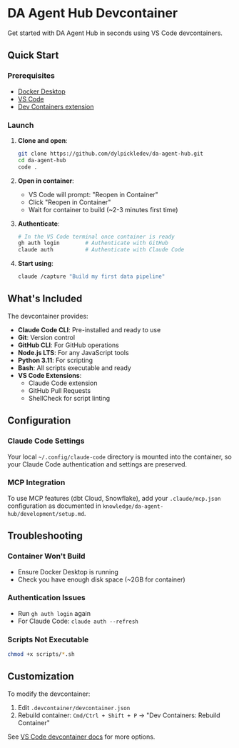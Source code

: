 # DA Agent Hub Devcontainer

Get started with DA Agent Hub in seconds using VS Code devcontainers.

## Quick Start

### Prerequisites
- [Docker Desktop](https://www.docker.com/products/docker-desktop)
- [VS Code](https://code.visualstudio.com/)
- [Dev Containers extension](https://marketplace.visualstudio.com/items?itemName=ms-vscode-remote.remote-containers)

### Launch

1. **Clone and open**:
   ```bash
   git clone https://github.com/dylpickledev/da-agent-hub.git
   cd da-agent-hub
   code .
   ```

2. **Open in container**:
   - VS Code will prompt: "Reopen in Container"
   - Click "Reopen in Container"
   - Wait for container to build (~2-3 minutes first time)

3. **Authenticate**:
   ```bash
   # In the VS Code terminal once container is ready
   gh auth login        # Authenticate with GitHub
   claude auth          # Authenticate with Claude Code
   ```

4. **Start using**:
   ```bash
   claude /capture "Build my first data pipeline"
   ```

## What's Included

The devcontainer provides:

- **Claude Code CLI**: Pre-installed and ready to use
- **Git**: Version control
- **GitHub CLI**: For GitHub operations
- **Node.js LTS**: For any JavaScript tools
- **Python 3.11**: For scripting
- **Bash**: All scripts executable and ready
- **VS Code Extensions**:
  - Claude Code extension
  - GitHub Pull Requests
  - ShellCheck for script linting

## Configuration

### Claude Code Settings
Your local `~/.config/claude-code` directory is mounted into the container, so your Claude Code authentication and settings are preserved.

### MCP Integration
To use MCP features (dbt Cloud, Snowflake), add your `.claude/mcp.json` configuration as documented in `knowledge/da-agent-hub/development/setup.md`.

## Troubleshooting

### Container Won't Build
- Ensure Docker Desktop is running
- Check you have enough disk space (~2GB for container)

### Authentication Issues
- Run `gh auth login` again
- For Claude Code: `claude auth --refresh`

### Scripts Not Executable
```bash
chmod +x scripts/*.sh
```

## Customization

To modify the devcontainer:
1. Edit `.devcontainer/devcontainer.json`
2. Rebuild container: `Cmd/Ctrl + Shift + P` → "Dev Containers: Rebuild Container"

See [VS Code devcontainer docs](https://code.visualstudio.com/docs/devcontainers/containers) for more options.
